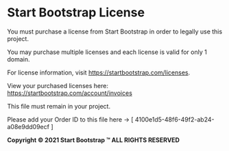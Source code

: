 # Start Bootstrap License

You must purchase a license from Start Bootstrap in order to legally use this project.

You may purchase multiple licenses and each license is valid for only 1 domain.

For license information, visit <https://startbootstrap.com/licenses>.

View your purchased licenses here: <https://startbootstrap.com/account/invoices>

This file must remain in your project.

Please add your Order ID to this file here -> [ 4100e1d5-48f6-49f2-ab24-a08e9dd09ecf ]

__Copyright &copy; 2021 Start Bootstrap &trade; ALL RIGHTS RESERVED__